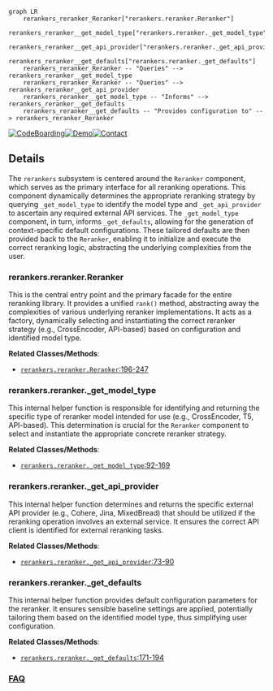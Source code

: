```mermaid
graph LR
    rerankers_reranker_Reranker["rerankers.reranker.Reranker"]
    rerankers_reranker__get_model_type["rerankers.reranker._get_model_type"]
    rerankers_reranker__get_api_provider["rerankers.reranker._get_api_provider"]
    rerankers_reranker__get_defaults["rerankers.reranker._get_defaults"]
    rerankers_reranker_Reranker -- "Queries" --> rerankers_reranker__get_model_type
    rerankers_reranker_Reranker -- "Queries" --> rerankers_reranker__get_api_provider
    rerankers_reranker__get_model_type -- "Informs" --> rerankers_reranker__get_defaults
    rerankers_reranker__get_defaults -- "Provides configuration to" --> rerankers_reranker_Reranker
```

[![CodeBoarding](https://img.shields.io/badge/Generated%20by-CodeBoarding-9cf?style=flat-square)](https://github.com/CodeBoarding/GeneratedOnBoardings)[![Demo](https://img.shields.io/badge/Try%20our-Demo-blue?style=flat-square)](https://www.codeboarding.org/demo)[![Contact](https://img.shields.io/badge/Contact%20us%20-%20contact@codeboarding.org-lightgrey?style=flat-square)](mailto:contact@codeboarding.org)

## Details

The `rerankers` subsystem is centered around the `Reranker` component, which serves as the primary interface for all reranking operations. This component dynamically determines the appropriate reranking strategy by querying `_get_model_type` to identify the model type and `_get_api_provider` to ascertain any required external API services. The `_get_model_type` component, in turn, informs `_get_defaults`, allowing for the generation of context-specific default configurations. These tailored defaults are then provided back to the `Reranker`, enabling it to initialize and execute the correct reranking logic, abstracting the underlying complexities from the user.

### rerankers.reranker.Reranker
This is the central entry point and the primary facade for the entire reranking library. It provides a unified `rank()` method, abstracting away the complexities of various underlying reranker implementations. It acts as a factory, dynamically selecting and instantiating the correct reranker strategy (e.g., CrossEncoder, API-based) based on configuration and identified model type.


**Related Classes/Methods**:

- <a href="https://github.com/AnswerDotAI/rerankers/blob/main/rerankers/reranker.py#L196-L247" target="_blank" rel="noopener noreferrer">`rerankers.reranker.Reranker`:196-247</a>


### rerankers.reranker._get_model_type
This internal helper function is responsible for identifying and returning the specific type of reranker model intended for use (e.g., CrossEncoder, T5, API-based). This determination is crucial for the `Reranker` component to select and instantiate the appropriate concrete reranker strategy.


**Related Classes/Methods**:

- <a href="https://github.com/AnswerDotAI/rerankers/blob/main/rerankers/reranker.py#L92-L169" target="_blank" rel="noopener noreferrer">`rerankers.reranker._get_model_type`:92-169</a>


### rerankers.reranker._get_api_provider
This internal helper function determines and returns the specific external API provider (e.g., Cohere, Jina, MixedBread) that should be utilized if the reranking operation involves an external service. It ensures the correct API client is identified for external reranking tasks.


**Related Classes/Methods**:

- <a href="https://github.com/AnswerDotAI/rerankers/blob/main/rerankers/reranker.py#L73-L90" target="_blank" rel="noopener noreferrer">`rerankers.reranker._get_api_provider`:73-90</a>


### rerankers.reranker._get_defaults
This internal helper function provides default configuration parameters for the reranker. It ensures sensible baseline settings are applied, potentially tailoring them based on the identified model type, thus simplifying user configuration.


**Related Classes/Methods**:

- <a href="https://github.com/AnswerDotAI/rerankers/blob/main/rerankers/reranker.py#L171-L194" target="_blank" rel="noopener noreferrer">`rerankers.reranker._get_defaults`:171-194</a>




### [FAQ](https://github.com/CodeBoarding/GeneratedOnBoardings/tree/main?tab=readme-ov-file#faq)